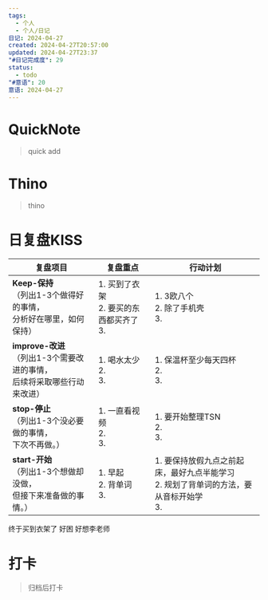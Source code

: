 ```yaml
---
tags:
  - 个人
  - 个人/日记
日记: 2024-04-27
created: 2024-04-27T20:57:00
updated: 2024-04-27T23:37
"#日记完成度": 29
status:
  - todo
"#意语": 20
意语: 2024-04-27
---
```

# QuickNote
> quick add

# Thino
> thino

# 日复盘KISS
| **复盘项目**                                             | **复盘重点**                        | **行动计划**                                               |
| ---------------------------------------------------- | ------------------------------- | ------------------------------------------------------ |
| **Keep-保持**<br>（列出1-3个做得好的事情，<br>   分析好在哪里，如何保持）     | 1.  买到了衣架<br>2. 要买的东西都买齐了<br>3. | 1.  3欧八个<br>2. 除了手机壳<br>3.                             |
| **improve-改进**<br>（列出1-3个需要改进的事情，<br>  后续将采取哪些行动来改进） | 1.  喝水太少<br>2. <br>3.           | 1.  保温杯至少每天四杯<br>2. <br>3.                             |
| **stop-停止**<br>（列出1-3个没必要做的事情，<br>下次不再做。）            | 1.  一直看视频<br>2. <br>3.          | 1.  要开始整理TSN<br>2. <br>3.                              |
| **start-开始**<br>（列出1-3个想做却没做，<br>但接下来准备做的事情。）        | 1.  早起<br>2. 背单词<br>3.          | 1.  要保持放假九点之前起床，最好九点半能学习<br>2. 规划了背单词的方法，要从音标开始学<br>3. |
终于买到衣架了
好困
好想李老师



# 打卡
> 归档后打卡


